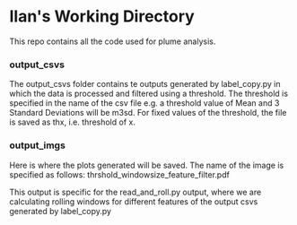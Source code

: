 # Ilan's Working Directory

This repo contains all the code used for plume analysis.


### output_csvs
The output_csvs folder contains te outputs generated by label_copy.py in which the data is processed and filtered using a threshold.
The threshold is specified in the name of the csv file e.g. a threshold value of Mean and 3 Standard Deviations will be m3sd. 
For fixed values of the threshold, the file is saved as thx, i.e. threshold of x.

### output_imgs
Here is where the plots generated will be saved. The name of the image is specified as follows:
thrshold_windowsize_feature_filter.pdf

This output is specific for the read_and_roll.py output, where we are calculating rolling windows for different features of the output csvs generated by label_copy.py

